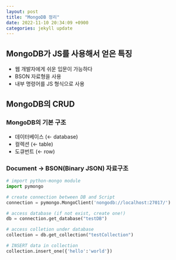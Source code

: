 ```yaml
---
layout: post
title: "MongoDB 정리"
date: 2022-11-10 20:34:09 +0900
categories: jekyll update
---
```


## MongoDB가 JS를 사용해서 얻은 특징

- 웹 개발자에게 쉬운 입문이 가능하다
- BSON 자료형을 사용
- 내부 명령어를 JS 형식으로 사용

## MongoDB의 CRUD

### MongoDB의 기본 구조

- 데이터베이스 (← database)
- 컬렉션 (← table)
- 도큐번트 (← row)

### Document → BSON(Binary JSON) 자료구조

``` python
# import python-mongo module
import pymongo

# create connection between DB and Script
connection = pymongo.MongoClient('nongodb://localhost:27017/')

# access database (if not exist, create one!)
db = connection.get_database("testDB")

# access colletion under database
collection = db.get_collection("testCollection")

# INSERT data in collection
collection.insert_one({'hello':'world'})
```